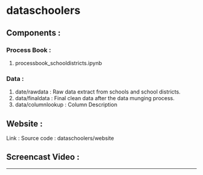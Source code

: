 # dataschoolers

## Components :
### Process Book :
1. processbook_schooldistricts.ipynb


### Data : 
1. date/rawdata      : Raw data extract from schools and school districts.
2. data/finaldata    :  Final clean data after the data munging process.
3. data/columnlookup : Column Description

## Website :
Link :
Source code : dataschoolers/website

## Screencast Video : 

-------------------------------------------------------------------------------
 
